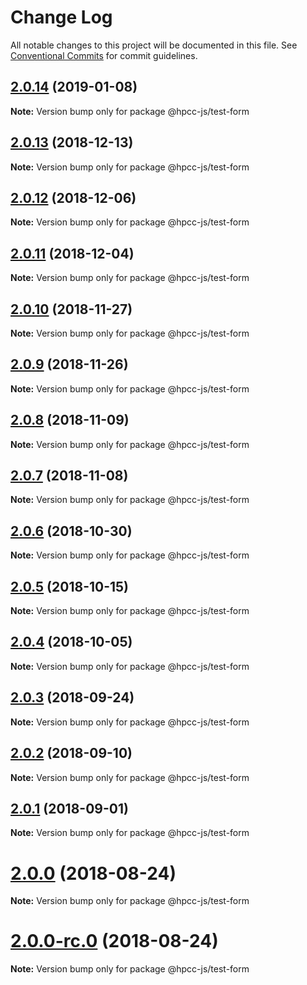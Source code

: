 # Change Log

All notable changes to this project will be documented in this file.
See [Conventional Commits](https://conventionalcommits.org) for commit guidelines.

## [2.0.14](https://github.com/GordonSmith/Visualization/compare/@hpcc-js/test-form@2.0.13...@hpcc-js/test-form@2.0.14) (2019-01-08)

**Note:** Version bump only for package @hpcc-js/test-form






## [2.0.13](https://github.com/GordonSmith/Visualization/compare/@hpcc-js/test-form@2.0.12...@hpcc-js/test-form@2.0.13) (2018-12-13)

**Note:** Version bump only for package @hpcc-js/test-form






## [2.0.12](https://github.com/GordonSmith/Visualization/compare/@hpcc-js/test-form@2.0.11...@hpcc-js/test-form@2.0.12) (2018-12-06)

**Note:** Version bump only for package @hpcc-js/test-form






## [2.0.11](https://github.com/GordonSmith/Visualization/compare/@hpcc-js/test-form@2.0.10...@hpcc-js/test-form@2.0.11) (2018-12-04)

**Note:** Version bump only for package @hpcc-js/test-form






## [2.0.10](https://github.com/GordonSmith/Visualization/compare/@hpcc-js/test-form@2.0.9...@hpcc-js/test-form@2.0.10) (2018-11-27)

**Note:** Version bump only for package @hpcc-js/test-form






<a name="2.0.9"></a>
## [2.0.9](https://github.com/GordonSmith/Visualization/compare/@hpcc-js/test-form@2.0.8...@hpcc-js/test-form@2.0.9) (2018-11-26)

**Note:** Version bump only for package @hpcc-js/test-form





<a name="2.0.8"></a>
## [2.0.8](https://github.com/GordonSmith/Visualization/compare/@hpcc-js/test-form@2.0.7...@hpcc-js/test-form@2.0.8) (2018-11-09)

**Note:** Version bump only for package @hpcc-js/test-form





<a name="2.0.7"></a>
## [2.0.7](https://github.com/GordonSmith/Visualization/compare/@hpcc-js/test-form@2.0.6...@hpcc-js/test-form@2.0.7) (2018-11-08)

**Note:** Version bump only for package @hpcc-js/test-form





<a name="2.0.6"></a>
## [2.0.6](https://github.com/GordonSmith/Visualization/compare/@hpcc-js/test-form@2.0.5...@hpcc-js/test-form@2.0.6) (2018-10-30)

**Note:** Version bump only for package @hpcc-js/test-form





<a name="2.0.5"></a>
## [2.0.5](https://github.com/GordonSmith/Visualization/compare/@hpcc-js/test-form@2.0.4...@hpcc-js/test-form@2.0.5) (2018-10-15)

**Note:** Version bump only for package @hpcc-js/test-form





<a name="2.0.4"></a>
## [2.0.4](https://github.com/GordonSmith/Visualization/compare/@hpcc-js/test-form@2.0.3...@hpcc-js/test-form@2.0.4) (2018-10-05)

**Note:** Version bump only for package @hpcc-js/test-form





<a name="2.0.3"></a>
## [2.0.3](https://github.com/GordonSmith/Visualization/compare/@hpcc-js/test-form@2.0.2...@hpcc-js/test-form@2.0.3) (2018-09-24)

**Note:** Version bump only for package @hpcc-js/test-form





<a name="2.0.2"></a>
## [2.0.2](https://github.com/GordonSmith/Visualization/compare/@hpcc-js/test-form@2.0.1...@hpcc-js/test-form@2.0.2) (2018-09-10)

**Note:** Version bump only for package @hpcc-js/test-form





<a name="2.0.1"></a>
## [2.0.1](https://github.com/GordonSmith/Visualization/compare/@hpcc-js/test-form@2.0.0...@hpcc-js/test-form@2.0.1) (2018-09-01)

**Note:** Version bump only for package @hpcc-js/test-form





<a name="2.0.0"></a>
# [2.0.0](https://github.com/GordonSmith/Visualization/compare/@hpcc-js/test-form@0.0.57...@hpcc-js/test-form@2.0.0) (2018-08-24)

**Note:** Version bump only for package @hpcc-js/test-form





<a name="2.0.0-rc.0"></a>
# [2.0.0-rc.0](https://github.com/GordonSmith/Visualization/compare/@hpcc-js/test-form@0.0.57...@hpcc-js/test-form@2.0.0-rc.0) (2018-08-24)

**Note:** Version bump only for package @hpcc-js/test-form
